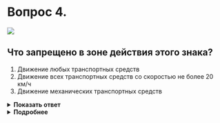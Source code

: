 # Вопрос 4.

![](https://s.drom.ru/i24227/pdd/tickets/2016/1542608239.jpg)

## Что запрещено в зоне действия этого знака?

1. Движение любых транспортных средств
2. Движение всех транспортных средств со скоростью не более 20 км/ч
3. Движение механических транспортных средств

<details>
<summary><b>Показать ответ</b></summary>
Правильный ответ: 3
</details>
<details>
<summary><b>Подробнее</b></summary>
Знак 5.33 «Пешеходная зона» обозначает место, с которого начинается территория (участок дороги), на которой разрешено движение только пешеходов и приравненных к ним лиц (это передвигающиеся в инвалидных колясках без двигателя, ведущие велосипед, мопед, мотоцикл, везущие санки, тележку, детскую и инвалидную коляску), а также велосипедистов и лиц, использующих для передвижения СИМ, в случаях, установленных в пунктах 24.2, 24.3, 24.4 и 24.6 ПДД. Въезд в обозначенную зону и, соответственно, движение в ней любых механических транспортных средств запрещено.
(«Дорожные знаки», термин «Пешеход» п. 1.2 ПДД).
</details>
